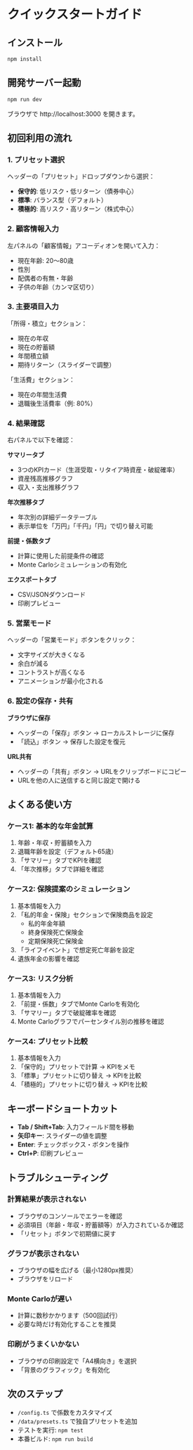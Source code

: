 # クイックスタートガイド

## インストール

```bash
npm install
```

## 開発サーバー起動

```bash
npm run dev
```

ブラウザで http://localhost:3000 を開きます。

## 初回利用の流れ

### 1. プリセット選択
ヘッダーの「プリセット」ドロップダウンから選択：
- **保守的**: 低リスク・低リターン（債券中心）
- **標準**: バランス型（デフォルト）
- **積極的**: 高リスク・高リターン（株式中心）

### 2. 顧客情報入力
左パネルの「顧客情報」アコーディオンを開いて入力：
- 現在年齢: 20〜80歳
- 性別
- 配偶者の有無・年齢
- 子供の年齢（カンマ区切り）

### 3. 主要項目入力
「所得・積立」セクション：
- 現在の年収
- 現在の貯蓄額
- 年間積立額
- 期待リターン（スライダーで調整）

「生活費」セクション：
- 現在の年間生活費
- 退職後生活費率（例: 80%）

### 4. 結果確認
右パネルで以下を確認：

**サマリータブ**
- 3つのKPIカード（生涯受取・リタイア時資産・破綻確率）
- 資産残高推移グラフ
- 収入・支出推移グラフ

**年次推移タブ**
- 年次別の詳細データテーブル
- 表示単位を「万円」「千円」「円」で切り替え可能

**前提・係数タブ**
- 計算に使用した前提条件の確認
- Monte Carloシミュレーションの有効化

**エクスポートタブ**
- CSV/JSONダウンロード
- 印刷プレビュー

### 5. 営業モード
ヘッダーの「営業モード」ボタンをクリック：
- 文字サイズが大きくなる
- 余白が減る
- コントラストが高くなる
- アニメーションが最小化される

### 6. 設定の保存・共有

**ブラウザに保存**
- ヘッダーの「保存」ボタン → ローカルストレージに保存
- 「読込」ボタン → 保存した設定を復元

**URL共有**
- ヘッダーの「共有」ボタン → URLをクリップボードにコピー
- URLを他の人に送信すると同じ設定で開ける

## よくある使い方

### ケース1: 基本的な年金試算
1. 年齢・年収・貯蓄額を入力
2. 退職年齢を設定（デフォルト65歳）
3. 「サマリー」タブでKPIを確認
4. 「年次推移」タブで詳細を確認

### ケース2: 保険提案のシミュレーション
1. 基本情報を入力
2. 「私的年金・保険」セクションで保険商品を設定
   - 私的年金年額
   - 終身保険死亡保険金
   - 定期保険死亡保険金
3. 「ライフイベント」で想定死亡年齢を設定
4. 遺族年金の影響を確認

### ケース3: リスク分析
1. 基本情報を入力
2. 「前提・係数」タブでMonte Carloを有効化
3. 「サマリー」タブで破綻確率を確認
4. Monte Carloグラフでパーセンタイル別の推移を確認

### ケース4: プリセット比較
1. 基本情報を入力
2. 「保守的」プリセットで計算 → KPIをメモ
3. 「標準」プリセットに切り替え → KPIを比較
4. 「積極的」プリセットに切り替え → KPIを比較

## キーボードショートカット

- **Tab / Shift+Tab**: 入力フィールド間を移動
- **矢印キー**: スライダーの値を調整
- **Enter**: チェックボックス・ボタンを操作
- **Ctrl+P**: 印刷プレビュー

## トラブルシューティング

### 計算結果が表示されない
- ブラウザのコンソールでエラーを確認
- 必須項目（年齢・年収・貯蓄額等）が入力されているか確認
- 「リセット」ボタンで初期値に戻す

### グラフが表示されない
- ブラウザの幅を広げる（最小1280px推奨）
- ブラウザをリロード

### Monte Carloが遅い
- 計算に数秒かかります（500回試行）
- 必要な時だけ有効化することを推奨

### 印刷がうまくいかない
- ブラウザの印刷設定で「A4横向き」を選択
- 「背景のグラフィック」を有効化

## 次のステップ

- `/config.ts` で係数をカスタマイズ
- `/data/presets.ts` で独自プリセットを追加
- テストを実行: `npm test`
- 本番ビルド: `npm run build`
